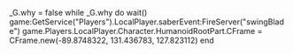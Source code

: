 _G.why = false
while _G.why do 
    wait()
game:GetService("Players").LocalPlayer.saberEvent:FireServer("swingBlade")
game.Players.LocalPlayer.Character.HumanoidRootPart.CFrame = CFrame.new(-89.8748322, 131.436783, 127.823112)
end

